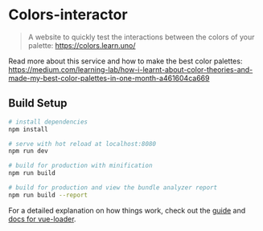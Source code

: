 # Colors-interactor

> A website to quickly test the interactions between the colors of your palette: https://colors.learn.uno/

Read more about this service and how to make the best color palettes: https://medium.com/learning-lab/how-i-learnt-about-color-theories-and-made-my-best-color-palettes-in-one-month-a461604ca669

## Build Setup

``` bash
# install dependencies
npm install

# serve with hot reload at localhost:8080
npm run dev

# build for production with minification
npm run build

# build for production and view the bundle analyzer report
npm run build --report
```

For a detailed explanation on how things work, check out the [guide](http://vuejs-templates.github.io/webpack/) and [docs for vue-loader](http://vuejs.github.io/vue-loader).

